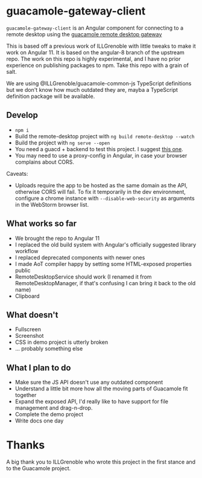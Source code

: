 # guacamole-gateway-client 

`guacamole-gateway-client` is an Angular component for connecting to a remote desktop using the [guacamole remote desktop gateway](https://guacamole.apache.org/)

This is based off a previous work of ILLGrenoble with little tweaks to make it work on Angular 11. It is based on the angular-8 branch of the upstream repo.
The work on this repo is highly experimental, and I have no prior experience on publishing packages to npm. Take this repo with a grain of salt.

We are using @ILLGrenoble/guacamole-common-js TypeScript definitions but we don't know how much outdated they are, mayba a TypeScript definition package will be available.

## Develop
 - `npm i`
 - Build the remote-desktop project with `ng build remote-desktop --watch`
 - Build the project with `ng serve --open`
 - You need a guacd + backend to test this project. I suggest [this one](https://github.com/wwt/guac).
 - You may need to use a proxy-config in Angular, in case your browser complains about CORS.

Caveats:

- Uploads require the app to be hosted as the same domain as the API, otherwise CORS will fail. To fix it temporarily in the dev environment, configure a chrome instance with `--disable-web-security` as arguments in the WebStorm browser list.

## What works so far

- We brought the repo to Angular 11
- I replaced the old build system with Angular's officially suggested library workflow
- I replaced deprecated components with newer ones
- I made AoT compiler happy by setting some HTML-exposed properties public
- RemoteDesktopService should work (I renamed it from RemoteDesktopManager, if that's confusing I can bring it back to the old name)
- Clipboard

## What doesn't

- Fullscreen
- Screenshot
- CSS in demo project is utterly broken
- ... probably something else

## What I plan to do

- Make sure the JS API doesn't use any outdated component
- Understand a little bit more how all the moving parts of Guacamole fit together
- Expand the exposed API, I'd really like to have support for file management and drag-n-drop.
- Complete the demo project
- Write docs one day

# Thanks
A big thank you to ILLGrenoble who wrote this project in the first stance and to the Guacamole project.
